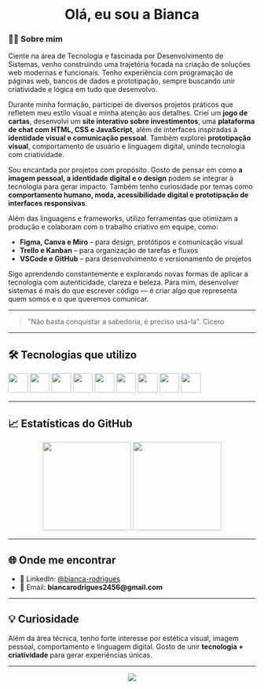 <h1 align="center">Olá, eu sou a Bianca</h1>


### 👩‍💻 Sobre mim

Ciente na área de Tecnologia e fascinada por Desenvolvimento de Sistemas, venho construindo uma trajetória focada na criação de soluções web modernas e funcionais. Tenho experiência com programação de páginas web, bancos de dados e prototipação, sempre buscando unir criatividade e lógica em tudo que desenvolvo.

Durante minha formação, participei de diversos projetos práticos que refletem meu estilo visual e minha atenção aos detalhes. Criei um **jogo de cartas**, desenvolvi um **site interativo sobre investimentos**, uma **plataforma de chat com HTML, CSS e JavaScript**, além de interfaces inspiradas à **identidade visual e comunicação pessoal**. Também explorei **prototipação visual**, comportamento de usuário e linguagem digital, unindo tecnologia com criatividade.

Sou encantada por projetos com propósito. Gosto de pensar em como **a imagem pessoal, a identidade digital e o design** podem se integrar à tecnologia para gerar impacto. Também tenho curiosidade por temas como **comportamento humano, moda, acessibilidade digital e prototipação de interfaces responsivas**.

Além das linguagens e frameworks, utilizo ferramentas que otimizam a produção e colaboram com o trabalho criativo em equipe, como:

- **Figma, Canva e Miro** – para design, protótipos e comunicação visual  
- **Trello e Kanban** – para organização de tarefas e fluxos  
- **VSCode e GitHub** – para desenvolvimento e versionamento de projetos

Sigo aprendendo constantemente e explorando novas formas de aplicar a tecnologia com autenticidade, clareza e beleza. Para mim, desenvolver sistemas é mais do que escrever código — é criar algo que representa quem somos e o que queremos comunicar.

---
> "Não basta conquistar a sabedoria, é preciso usá-la".
> Cícero
---


<h2>🛠️ Tecnologias que utilizo</h2>

<p align="left">
  <img src="https://cdn.jsdelivr.net/gh/devicons/devicon/icons/html5/html5-original.svg" width="40" />
  <img src="https://cdn.jsdelivr.net/gh/devicons/devicon/icons/css3/css3-original.svg" width="40" />
  <img src="https://cdn.jsdelivr.net/gh/devicons/devicon/icons/javascript/javascript-original.svg" width="40" />
  <img src="https://cdn.jsdelivr.net/gh/devicons/devicon/icons/python/python-original.svg" width="40" />
  <img src="https://cdn.jsdelivr.net/gh/devicons/devicon/icons/flask/flask-original.svg" width="40" />
  <img src="https://cdn.jsdelivr.net/gh/devicons/devicon/icons/mysql/mysql-original.svg" width="40" />
  <img src="https://cdn.jsdelivr.net/gh/devicons/devicon/icons/vscode/vscode-original.svg" width="40" />
  <img src="https://cdn.jsdelivr.net/gh/devicons/devicon/icons/windows8/windows8-original.svg" width="40" />
  <img src="https://cdn.jsdelivr.net/gh/devicons/devicon/icons/figma/figma-original.svg" width="40" />
</p>

---

<h2>📈 Estatísticas do GitHub</h2>

<div align="center">
  <img height="180em" src="https://github-readme-stats.vercel.app/api?username=biamoraes&show_icons=true&theme=tokyonight&include_all_commits=true&count_private=true"/>
  <img height="180em" src="https://github-readme-stats.vercel.app/api/top-langs/?username=biamoraes&layout=compact&langs_count=10&theme=tokyonight"/>
</div>

---

<h2>🌐 Onde me encontrar</h2>

<ul>
  <li>💼 LinkedIn: <a href="https://www.linkedin.com/in/bianca-rodrigues-a167b531b/">@bianca-rodrigues</a></li>
  <li>📧 Email: <strong>biancarodrigues2456@gmail.com</strong></li>
</ul>

---

<h2>💡 Curiosidade</h2>

<p>
Além da área técnica, tenho forte interesse por estética visual, imagem pessoal, comportamento e linguagem digital. Gosto de unir <strong>tecnologia + criatividade</strong> para gerar experiências únicas.
</p>

---

<p align="center">
  <img src="https://capsule-render.vercel.app/api?type=waving&color=gradient&height=100&section=footer"/>
</p>
